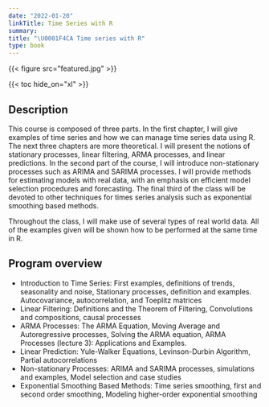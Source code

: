 ```yaml
---
date: "2022-01-20"
linkTitle: Time Series with R
summary:  
title: "\U0001F4CA Time series with R"
type: book
---
```


{{< figure src="featured.jpg" >}}

{{< toc hide_on="xl" >}}

## Description

This course is composed of three parts. In the first chapter, I will give examples of time series and how we can manage time series data using R. The next three chapters are more theoretical. I will present the notions of stationary processes, linear filtering,  ARMA processes, and linear predictions. In the second part of the course, I will introduce non-stationary processes such as ARIMA and SARIMA processes. I will provide methods for estimating models with real data, with an emphasis on efficient model selection procedures and forecasting. The final third of the class will be devoted to other techniques for times series analysis such as exponential smoothing based methods.

Throughout the class, I will make use of several types of real world data. All of the examples given will be shown how to be performed at the same time in R. 

## Program overview

- Introduction to Time Series:  First examples, definitions of trends, seasonality and noise, Stationary processes, definition and examples.  Autocovariance, autocorrelation, and Toeplitz matrices  
- Linear Filtering: Definitions and the Theorem of Filtering, Convolutions and compositions, causal processes 
- ARMA Processes: The ARMA Equation, Moving Average and Autoregressive processes,  Solving the ARMA equation, ARMA Processes (lecture 3): Applications and Examples. 
- Linear Prediction: Yule-Walker  Equations, Levinson-Durbin Algorithm, Partial autocorrelations
- Non-stationary Processes: ARIMA and SARIMA processes, simulations and examples,  Model selection and case studies
-  Exponential Smoothing Based Methods: Time series smoothing, first and second order smoothing, Modeling higher-order exponential
smoothing






